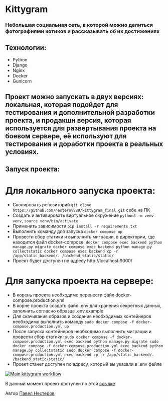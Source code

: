 # Kittygram

### Небольшая социальная сеть, в которой можно делиться фотографиями котиков и рассказывать об их достижениях

## Технологии:
* Python
* Django
* Nginx
* Docker
* Gunicorn


## Проект можно запускать в двух версиях: локальная, которая подойдет для тестирования и дополнительной разработки проекта, и продакшн версия, которая используется для развертывания проекта на боевом сервере, её используют для тестирования и доработки проекта в реальных условиях.

## Запуск проекта:

# Для локального запуска проекта:
- Скопировать репозиторий `git clone https://github.com/nesterovv89/kittygram_final.git` себе на ПК
- Создать и активировать виртуальное окружение `python3 -m venv venv`, `source venv/bin/activate`
- Применить зависимости `pip install -r requirements.txt`
- Выполнить команду для запуска `docker compose up`
- Провести сбор статики и выполнить миграции, в директории, где находится файл docker-compose:
`docker compose exec backend python manage.py migrate
docker compose exec backend python manage.py collectstatic
docker compose exec backend cp -r /app/static_backend/. /backend_static/static/`
- Проект будет доступен по адресу http://localhost:9000/

# Для запуска проекта на сервере:
- В корень проекта необходимо перенести файл docker-compose.production.yml
- В корне проекта создать файл .env для хранения секретных данных, заполнить согласно образца .env.example
- Для скачивания образов и создания необходимых контейнеров необходимо выполнить команду `sudo docker compose -f docker-compose.production.yml up`
- После запуска контейнеров необходимо выполнить миграции и провести сбор статики:
`sudo docker compose -f docker-compose.production.yml exec backend python manage.py migrate
sudo docker compose -f docker-compose.production.yml exec backend python manage.py collectstatic
sudo docker compose -f docker-compose.production.yml exec backend cp -r /app/static_backend/. /backend_static/static/`
- Проект станет доступен по адресу, который вы указали в .env файле

[![Main kittygram workflow](https://github.com/nesterovv89/kittygram_final/actions/workflows/main.yml/badge.svg)](https://github.com/nesterovv89/kittygram_final/actions/workflows/main.yml)

В данный момент проект доступен по этой [ссылке](https://kittygramnesterov.ddns.net)

Автор [Павел Нестеров](https://github.com/nesterovv89)  

